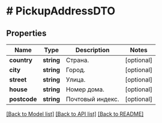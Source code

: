 # # PickupAddressDTO

## Properties

Name | Type | Description | Notes
------------ | ------------- | ------------- | -------------
**country** | **string** | Страна. | [optional]
**city** | **string** | Город. | [optional]
**street** | **string** | Улица. | [optional]
**house** | **string** | Номер дома. | [optional]
**postcode** | **string** | Почтовый индекс. | [optional]

[[Back to Model list]](../../README.md#models) [[Back to API list]](../../README.md#endpoints) [[Back to README]](../../README.md)

